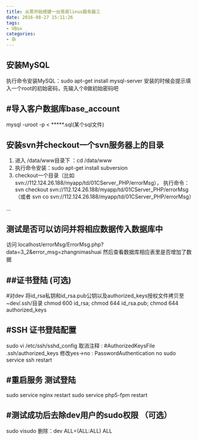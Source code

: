 ```yaml
---
title: 从零开始搭建一台简易linux服务器三
date: 2016-08-27 15:11:26
tags:
- VBox
categories:
- 杂
---
```




安装MySQL
-------------------------
执行命令安装MySQL：sudo apt-get install mysql-server
安装的时候会提示填入一个root的初始密码，先输入个8做初始密码吧




#导入客户数据库base_account
----------------------------------
mysql -uroot -p < *****.sql(某个sql文件)




安装svn并checkout一个svn服务器上的目录
--------------------------------------------
1. 进入 /data/www目录下 ：cd /data/www
1. 执行命令安装：sudo apt-get install subversion
2. checkout一个目录（比如svn://112.124.26.188/myapp/td/01CServer_PHP/errorMsg），
执行命令：svn checkout svn://112.124.26.188/myapp/td/01CServer_PHP/errorMsg （或者 svn co svn://112.124.26.188/myapp/td/01CServer_PHP/errorMsg）

... <!-- more -->


测试是否可以访问并将相应数据传入数据库中
-------------------------------------------
访问 localhost/errorMsg/ErrorMsg.php?data=3_2&error_msg=zhangnimashuai
然后查看数据库相应表里是否增加了数据




##证书登陆 (可选)
-------------------------------------------
#对dev 将id_rsa私钥和id_rsa.pub公钥以及authorized_keys授权文件拷贝至~dev/.ssh/目录
chmod 600 id_rsa; chmod 644 id_rsa.pub; chmod 644 authorized_keys




#SSH 证书登陆配置
-------------------------------------------
sudo vi /etc/ssh/sshd_config
取消注释    : #AuthorizedKeysFile     .ssh/authorized_keys
修改yes->no : PasswordAuthentication no
sudo service ssh restart




#重启服务 测试登陆
-------------------------------------------
sudo service nginx restart
sudo service php5-fpm restart


#测试成功后去除dev用户的sudo权限 （可选）
-------------------------------------------
sudo visudo 删除：dev ALL=(ALL:ALL) ALL
